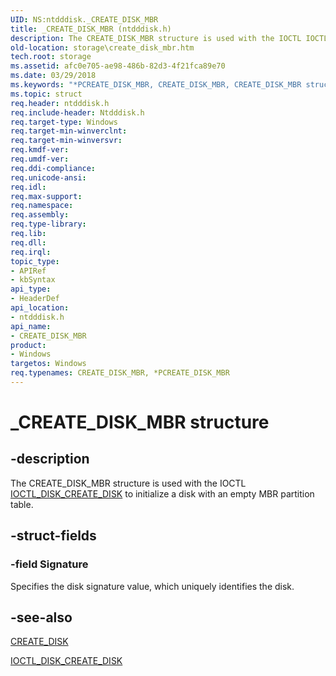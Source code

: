 ```yaml
---
UID: NS:ntdddisk._CREATE_DISK_MBR
title: _CREATE_DISK_MBR (ntdddisk.h)
description: The CREATE_DISK_MBR structure is used with the IOCTL IOCTL_DISK_CREATE_DISK to initialize a disk with an empty MBR partition table.
old-location: storage\create_disk_mbr.htm
tech.root: storage
ms.assetid: afc0e705-ae98-486b-82d3-4f21fca89e70
ms.date: 03/29/2018
ms.keywords: "*PCREATE_DISK_MBR, CREATE_DISK_MBR, CREATE_DISK_MBR structure [Storage Devices], PCREATE_DISK_MBR, PCREATE_DISK_MBR structure pointer [Storage Devices], _CREATE_DISK_MBR, ntdddisk/CREATE_DISK_MBR, ntdddisk/PCREATE_DISK_MBR, storage.create_disk_mbr, structs-disk_680fcaf9-080c-4e38-be53-ed9899539d9b.xml"
ms.topic: struct
req.header: ntdddisk.h
req.include-header: Ntdddisk.h
req.target-type: Windows
req.target-min-winverclnt: 
req.target-min-winversvr: 
req.kmdf-ver: 
req.umdf-ver: 
req.ddi-compliance: 
req.unicode-ansi: 
req.idl: 
req.max-support: 
req.namespace: 
req.assembly: 
req.type-library: 
req.lib: 
req.dll: 
req.irql: 
topic_type:
- APIRef
- kbSyntax
api_type:
- HeaderDef
api_location:
- ntdddisk.h
api_name:
- CREATE_DISK_MBR
product:
- Windows
targetos: Windows
req.typenames: CREATE_DISK_MBR, *PCREATE_DISK_MBR
---
```


# _CREATE_DISK_MBR structure


## -description


The CREATE_DISK_MBR structure is used with the IOCTL <a href="https://msdn.microsoft.com/library/windows/hardware/ff559436">IOCTL_DISK_CREATE_DISK</a> to initialize a disk with an empty MBR partition table.


## -struct-fields




### -field Signature

Specifies the disk signature value, which uniquely identifies the disk.


## -see-also




<a href="https://msdn.microsoft.com/library/windows/hardware/ff552484">CREATE_DISK</a>



<a href="https://msdn.microsoft.com/library/windows/hardware/ff559436">IOCTL_DISK_CREATE_DISK</a>
 

 

